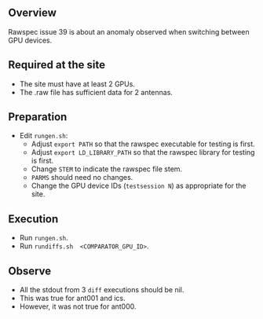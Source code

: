 ## Overview

Rawspec issue 39 is about an anomaly observed when switching between GPU devices.

## Required at the site
* The site must have at least 2 GPUs.
* The .raw file has sufficient data for 2 antennas.

## Preparation
* Edit ```rungen.sh```:
     - Adjust ```export PATH``` so that the rawspec executable for testing is first.
     - Adjust ```export LD_LIBRARY_PATH``` so that the rawspec library for testing is first.
     - Change ```STEM``` to indicate the rawspec file stem.
     - ```PARMS``` should need no changes.
     - Change the GPU device IDs (```testsession N```) as appropriate for the site.

## Execution
* Run  ```rungen.sh```.
* Run  ```rundiffs.sh  <COMPARATOR_GPU_ID>```.

## Observe
* All the stdout from 3 ```diff``` executions should be nil.
* This was true for ant001 and ics.
* However, it was not true for ant000.

